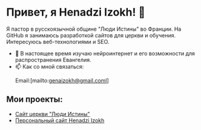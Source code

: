 # Привет, я Henadzi Izokh! 👋

Я пастор в русскоязычной общине "Люди Истины" во Франции. На GitHub я занимаюсь разработкой сайтов для церкви и обучения. Интересуюсь веб-технологиями и SEO.

- 🌱 В настоящее время изучаю нейроинтернет и его возможности для распространения Евангелия.
- 📫 Как со мной связаться:<p>Email:[mailto:genaizokh@gmail.coml]







## Мои проекты:
- [Сайт церкви "Люди Истины"](https://henadzi2024.github.io/tserkov-ludi-istiny)
- [Персональный сайт Henadzi Izokh](https://henadzi2024.github.io/Henadzi-Izokh)

<!---
Henadzi2024/Henadzi2024 is a ✨ special ✨ repository because its `README.md` (this file) appears on your GitHub profile.
You can click the Preview link to take a look at your changes.
--->
